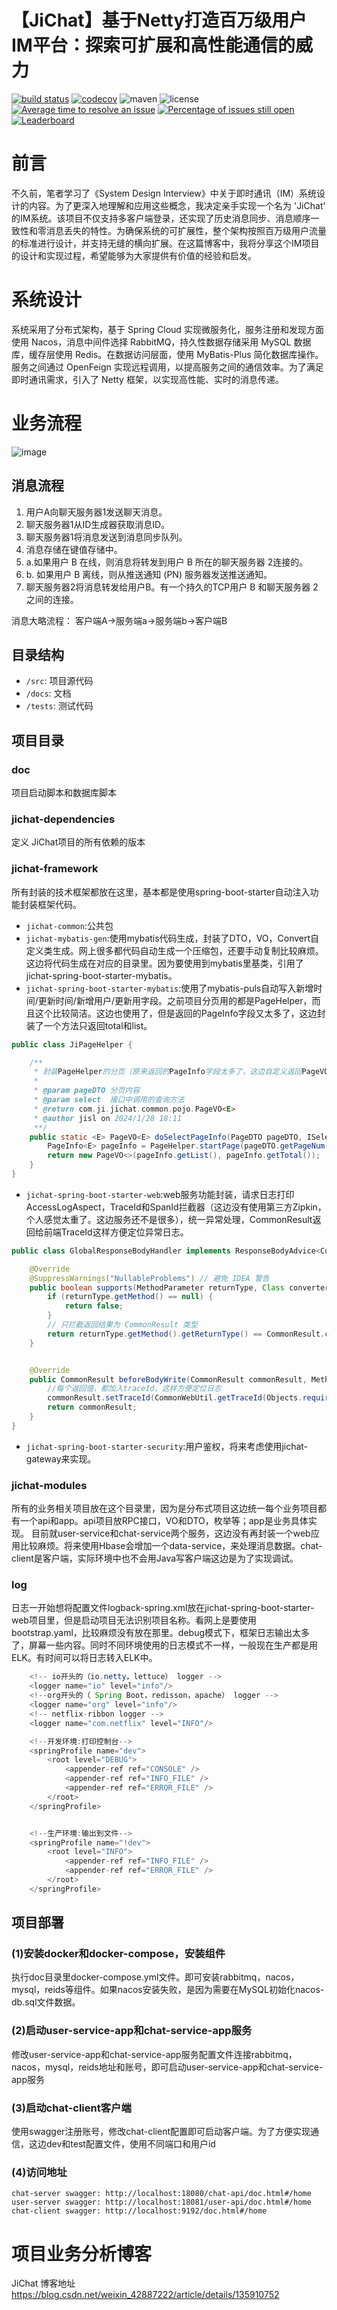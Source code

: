 # 【JiChat】基于Netty打造百万级用户IM平台：探索可扩展和高性能通信的威力

<!--
Travis CI 徽章：
访问 Travis CI，使用 GitHub 账户登录，并启用你的项目的构建。
在仓库的 Travis CI 页面找到 "Build Status" 徽章，选择需要的格式，然后将其添加到你的 README 文件中。
Codecov 徽章：

访问 Codecov，使用 GitHub 账户登录，并启用你的项目的代码覆盖率报告。
在仓库的 Codecov 页面找到 "Badge" 选项，选择需要的格式，然后将其添加到你的 README 文件中。
Maven中央仓库版本徽章：

访问 Shields.io，选择 "Maven Central"，输入你的 Maven 仓库坐标（group ID 和 artifact ID），然后生成徽章代码并添加到你的 README 文件中。
许可证信息徽章：

访问 Shields.io，选择 "License"，输入你的项目的许可证，然后生成徽章代码并添加到你的 README 文件中。
Is It Maintained 徽章：

访问 Is It Maintained，搜索你的项目，获取徽章代码并添加到你的 README 文件中。
-->
[![build status](https://app.travis-ci.com/jsl1992/JiChat.svg?branch=master)](https://travis-ci.com/jsl1992/jichat)
[![codecov](https://codecov.io/gh/jsl1992/JiChat/graph/badge.svg?token=NVFGT76HQF)](https://codecov.io/gh/jsl1992/JiChat)
![maven](https://img.shields.io/maven-central/v/com.ji.jichat/jichat.svg)
![license](https://img.shields.io/github/license/jsl1002/JiChat.svg)
[![Average time to resolve an issue](http://isitmaintained.com/badge/resolution/jsl1992/JiChat.svg)](http://isitmaintained.com/project/jsl1992/JiChat "Average time to resolve an issue")
[![Percentage of issues still open](http://isitmaintained.com/badge/open/jsl1992/JiChat.svg)](http://isitmaintained.com/project/jsl1992/JiChat "Percentage of issues still open")
[![Leaderboard](https://img.shields.io/badge/JiChat-%E6%9F%A5%E7%9C%8B%E8%B4%A1%E7%8C%AE%E6%8E%92%E8%A1%8C%E6%A6%9C-orange)](https://github.com/jsl1992/JiChat)



# 前言
不久前，笔者学习了《System Design Interview》中关于即时通讯（IM）系统设计的内容。为了更深入地理解和应用这些概念，我决定亲手实现一个名为 'JiChat' 的IM系统。该项目不仅支持多客户端登录，还实现了历史消息同步、消息顺序一致性和零消息丢失的特性。为确保系统的可扩展性，整个架构按照百万级用户流量的标准进行设计，并支持无缝的横向扩展。在这篇博客中，我将分享这个IM项目的设计和实现过程，希望能够为大家提供有价值的经验和启发。



# 系统设计
系统采用了分布式架构，基于 Spring Cloud 实现微服务化，服务注册和发现方面使用 Nacos，消息中间件选择 RabbitMQ，持久性数据存储采用 MySQL 数据库，缓存层使用 Redis。在数据访问层面，使用 MyBatis-Plus 简化数据库操作。服务之间通过 OpenFeign 实现远程调用，以提高服务之间的通信效率。为了满足即时通讯需求，引入了 Netty 框架，以实现高性能、实时的消息传递。




# 业务流程
![image](https://github.com/jsl1992/JiChat/assets/34052259/7ccf4c17-59ef-4eff-991f-41c624812791)



## 消息流程
1. 用户A向聊天服务器1发送聊天消息。
2. 聊天服务器1从ID生成器获取消息ID。
3. 聊天服务器1将消息发送到消息同步队列。
4. 消息存储在键值存储中。
5. a.如果用户 B 在线，则消息将转发到用户 B 所在的聊天服务器 2连接的。
5. b. 如果用户 B 离线，则从推送通知 (PN) 服务器发送推送通知。
6. 聊天服务器2将消息转发给用户B。有一个持久的TCP用户 B 和聊天服务器 2 之间的连接。

消息大略流程： 客户端A→服务端a→服务端b→客户端B
## 目录结构

- `/src`: 项目源代码
- `/docs`: 文档
- `/tests`: 测试代码

## 项目目录

### doc
项目启动脚本和数据库脚本

### jichat-dependencies
定义 JiChat项目的所有依赖的版本

### jichat-framework
所有封装的技术框架都放在这里，基本都是使用spring-boot-starter自动注入功能封装框架代码。
- `jichat-common`:公共包
- `jichat-mybatis-gen`:使用mybatis代码生成，封装了DTO，VO，Convert自定义类生成。网上很多都代码自动生成一个压缩包，还要手动复制比较麻烦。这边将代码生成在对应的目录里。因为要使用到mybatis里基类，引用了jichat-spring-boot-starter-mybatis。
- `jichat-spring-boot-starter-mybatis`:使用了mybatis-puls自动写入新增时间/更新时间/新增用户/更新用字段。之前项目分页用的都是PageHelper，而且这个比较简洁。这边也使用了，但是返回的PageInfo字段又太多了，这边封装了一个方法只返回total和list。
```java
public class JiPageHelper {

    /**
     * 封装PageHelper的分页（原来返回的PageInfo字段太多了，这边自定义返回PageVO）
     *
     * @param pageDTO 分页内容
     * @param select  接口中调用的查询方法
     * @return com.ji.jichat.common.pojo.PageVO<E>
     * @author jisl on 2024/1/28 18:11
     **/
    public static <E> PageVO<E> doSelectPageInfo(PageDTO pageDTO, ISelect select) {
        PageInfo<E> pageInfo = PageHelper.startPage(pageDTO.getPageNum(), pageDTO.getPageSize()).doSelectPageInfo(select);
        return new PageVO<>(pageInfo.getList(), pageInfo.getTotal());
    }
}
```
- `jichat-spring-boot-starter-web`:web服务功能封装，请求日志打印AccessLogAspect，TraceId和SpanId拦截器（这边没有使用第三方Zipkin，个人感觉太重了。这边服务还不是很多），统一异常处理，CommonResult返回给前端TraceId这样方便定位异常日志。

```java
public class GlobalResponseBodyHandler implements ResponseBodyAdvice<CommonResult> {

    @Override
    @SuppressWarnings("NullableProblems") // 避免 IDEA 警告
    public boolean supports(MethodParameter returnType, Class converterType) {
        if (returnType.getMethod() == null) {
            return false;
        }
        // 只拦截返回结果为 CommonResult 类型
        return returnType.getMethod().getReturnType() == CommonResult.class;
    }


    @Override
    public CommonResult beforeBodyWrite(CommonResult commonResult, MethodParameter methodParameter, MediaType mediaType, Class<? extends HttpMessageConverter<?>> aClass, ServerHttpRequest serverHttpRequest, ServerHttpResponse serverHttpResponse) {
        //每个返回值，都加入traceId，这样方便定位日志
        commonResult.setTraceId(CommonWebUtil.getTraceId(Objects.requireNonNull(HttpContextUtil.getHttpServletRequest())));
        return commonResult;
    }
}
```
- `jichat-spring-boot-starter-security`:用户鉴权，将来考虑使用jichat-gateway来实现。


### jichat-modules
所有的业务相关项目放在这个目录里，因为是分布式项目这边统一每个业务项目都有一个api和app。api项目放RPC接口，VO和DTO，枚举等；app是业务具体实现。
目前就user-service和chat-service两个服务，这边没有再封装一个web应用比较麻烦。将来使用Hbase会增加一个data-service，来处理消息数据。chat-client是客户端，实际环境中也不会用Java写客户端这边是为了实现调试。

### log
日志一开始想将配置文件logback-spring.xml放在jichat-spring-boot-starter-web项目里，但是启动项目无法识别项目名称。看网上是要使用bootstrap.yaml，比较麻烦没有放在那里。debug模式下，框架日志输出太多了，屏幕一些内容。同时不同环境使用的日志模式不一样，一般现在生产都是用ELK。有时间可以将日志转入ELK中。

```java
    <!-- io开头的（io.netty，lettuce） logger -->
    <logger name="io" level="info"/>
    <!--org开头的（ Spring Boot，redisson，apache） logger -->
    <logger name="org" level="info"/>
    <!-- netflix-ribbon logger -->
    <logger name="com.netflix" level="INFO"/>

    <!--开发环境:打印控制台-->
    <springProfile name="dev">
        <root level="DEBUG">
            <appender-ref ref="CONSOLE" />
            <appender-ref ref="INFO_FILE" />
            <appender-ref ref="ERROR_FILE" />
        </root>
    </springProfile>


    <!--生产环境:输出到文件-->
    <springProfile name="!dev">
        <root level="INFO">
            <appender-ref ref="INFO_FILE" />
            <appender-ref ref="ERROR_FILE" />
        </root>
    </springProfile>
```
## 项目部署
### (1)安装docker和docker-compose，安装组件
执行doc目录里docker-compose.yml文件。即可安装rabbitmq，nacos，mysql，reids等组件。如果nacos安装失败，是因为需要在MySQL初始化nacos-db.sql文件数据。
### (2)启动user-service-app和chat-service-app服务
修改user-service-app和chat-service-app服务配置文件连接rabbitmq，nacos，mysql，reids地址和账号，即可启动user-service-app和chat-service-app服务
### (3)启动chat-client客户端
使用swagger注册账号，修改chat-client配置即可启动客户端。为了方便实现通信，这边dev和test配置文件，使用不同端口和用户id
### (4)访问地址
    chat-server swagger: http://localhost:18080/chat-api/doc.html#/home
    user-server swagger: http://localhost:18081/user-api/doc.html#/home
    chat-client swagger: http://localhost:9192/doc.html#/home

# 项目业务分析博客
JiChat 博客地址 [https://blog.csdn.net/weixin_42887222/article/details/135910752 ](https://blog.csdn.net/weixin_42887222/article/details/135910752)
